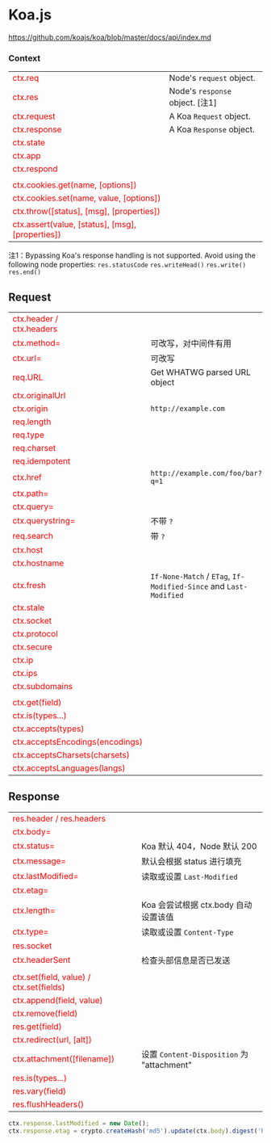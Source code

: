 # Koa.js

https://github.com/koajs/koa/blob/master/docs/api/index.md


### Context

|||
|------------------|------------------------
| ctx.req          | Node's `request` object.
| ctx.res          | Node's `response` object. [注1]
| ctx.request      | A Koa `Request` object.
| ctx.response     | A Koa `Response` object.
| ctx.state        | |
| ctx.app          | |
| ctx.respond      | |
|||
| ctx.cookies.get(name, [options]) | |
| ctx.cookies.set(name, value, [options]) | |
| ctx.throw([status], [msg], [properties]) | |
| ctx.assert(value, [status], [msg], [properties]) | ||

注1：Bypassing Koa's response handling is not supported. Avoid using the following node properties: `res.statusCode` `res.writeHead()` `res.write()` `res.end()`

## Request

|||
|------------------|------------------------
| ctx.header /<br>ctx.headers | |
| ctx.method=      | 可改写，对中间件有用
| ctx.url=         | 可改写
| req.URL          | Get WHATWG parsed URL object
| ctx.originalUrl  | |
| ctx.origin       | `http://example.com`
| req.length       | |
| req.type         | |
| req.charset      | |
| req.idempotent   | |
| ctx.href         | `http://example.com/foo/bar?q=1`
| ctx.path=        | |
| ctx.query=       | |
| ctx.querystring= | 不带 `?`
| req.search       | 带 `?`
| ctx.host         | |
| ctx.hostname     | |
| ctx.fresh        | `If-None-Match` / `ETag`, `If-Modified-Since` and `Last-Modified`
| ctx.stale        | |
| ctx.socket       | |
| ctx.protocol     | |
| ctx.secure       | |
| ctx.ip           | |
| ctx.ips          | |
| ctx.subdomains   | |
|||
| ctx.get(field)                  | |
| ctx.is(types...)                | |
| ctx.accepts(types)              | |
| ctx.acceptsEncodings(encodings) | |
| ctx.acceptsCharsets(charsets)   | |
| ctx.acceptsLanguages(langs)     | ||

## Response

|||
|-------------------|--------------------
| res.header / res.headers | |
| ctx.body=         | |
| ctx.status=       | Koa 默认 404，Node 默认 200
| ctx.message=      | 默认会根据 status 进行填充
| ctx.lastModified= | 读取或设置 `Last-Modified`
| ctx.etag=         | |
| ctx.length=       | Koa 会尝试根据 ctx.body 自动设置该值
| ctx.type=         | 读取或设置 `Content-Type`
| res.socket        | |
| ctx.headerSent    | 检查头部信息是否已发送
|||
| ctx.set(field, value) / ctx.set(fields) | |
| ctx.append(field, value)   | |
| ctx.remove(field)          | |
| res.get(field)             | |
| ctx.redirect(url, [alt])   | |
| ctx.attachment([filename]) | 设置 `Content-Disposition` 为 "attachment"
| res.is(types...)           | |
| res.vary(field)            | |
| res.flushHeaders()         | ||

```js
ctx.response.lastModified = new Date();
ctx.response.etag = crypto.createHash('md5').update(ctx.body).digest('hex');



```




<style>
td:first-child { color: red; }
.ex { color: green; }
.rw { display: inline-block; float: right; padding: 0 2px; color: #fff;
      background-color: #aaa; border-radius: 6px; font-size: .75em; }
</style>

<script>
  const reg = /\b(req|res)\./
  Array.prototype.forEach.call(document.querySelectorAll('td:first-child'), function (td) {
    const text = td.innerText
    td.innerHTML = text.replace('=', '<span class="rw">+w</span>')
                       .replace(reg, '<span class="ex">$1</span>.')
  })
</script>
